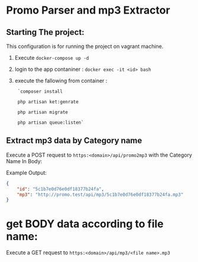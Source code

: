 # Promo Parser and mp3 Extractor


## Starting The project:
This configuration is for running the project on vagrant machine.

1. Execute `docker-compose up -d`
2. login to the app contaniner : `docker exec -it <id> bash`
3. execute the fallowing from container : 

        `composer install
        
        php artisan ket:genrate
        
        php artisan migrate
        
        php artisan queue:listen`

## Extract mp3 data by Category name

Execute a POST request to `https:<domain>/api/promo2mp3` with the Category Name In Body:

Example Output:
```json
{
    "id": "5c1b7e0d76e0df18377b24fa",
    "mp3": "http://promo.test/api/mp3/5c1b7e0d76e0df18377b24fa.mp3"
}
```
# get BODY data according to file name:

Execute a GET request to `https:<domain>/api/mp3/<file name>.mp3`
